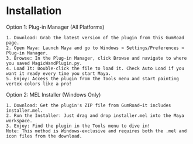 # Installation
Option 1: Plug-in Manager (All Platforms)

    1. Download: Grab the latest version of the plugin from this GumRoad page.
    2. Open Maya: Launch Maya and go to Windows > Settings/Preferences > Plug-in Manager.
    3. Browse: In the Plug-in Manager, click Browse and navigate to where you saved MagicWandPlugin.py.
    4. Load It: Double-click the file to load it. Check Auto Load if you want it ready every time you start Maya.
    5. Enjoy: Access the plugin from the Tools menu and start painting vertex colors like a pro!


Option 2: MEL Installer (Windows Only)

    1. Download: Get the plugin's ZIP file from GumRoad—it includes installer.mel.
    2. Run the Installer: Just drag and drop installer.mel into the Maya workspace.
    3. Enjoy: Find the plugin in the Tools menu to dive in!
    Note: This method is Windows-exclusive and requires both the .mel and icon files from the download.
